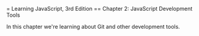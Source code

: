 = Learning JavaScript, Зrd Edition
== Chapter 2: JavaScript Development Tools

In this chapter we're learning about Git and other
development tools.
